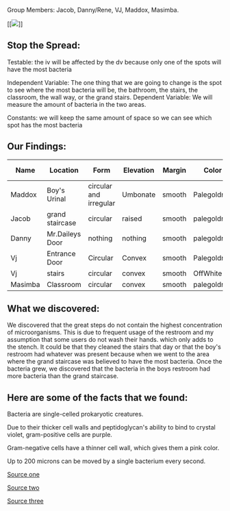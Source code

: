 Group Members: Jacob, Danny/Rene, VJ, Maddox, Masimba.            

[[![](https://d2jx2rerrg6sh3.cloudfront.net/image-handler/ts/20210208121145/ri/950/picture/2021/2/shutterstock_1417926962.jpg)]]

<h2>Stop the Spread:</h2>

Testable: the iv will be affected by the dv because only one of the spots will have the most bacteria                 

Independent Variable: The one thing that we are going to change is the spot to see where the most bacteria will be, the bathroom, the stairs, the classroom, the wall way, or the grand stairs. Dependent Variable: We will measure the amount of bacteria in the two areas.

Constants: we will keep the same amount of space so we can see which spot has the most bacteria

<h2>Our Findings:</h2>

Name |	Location |	Form |	Elevation |	Margin |	Color |	gram value |	how much
--- |    --- |       --- | --- |   --- |       --- |    --- |  --- 
Maddox |	Boy's Urinal |	circular and irregular |	Umbonate |	smooth |	Palegoldrod |	positive/negative |	XL
Jacob |	grand staircase |	circular |	raised | smooth |	palegoldrod |	positive/negative |	L
Danny | Mr.Daileys Door | nothing |	nothing |	smooth |	palegoldrod |	positive/negative |	L
Vj |	Entrance Door |	Circular |	Convex |	smooth |	Palegoldrod |	positive |	XS
Vj |	stairs |	circular |	convex |	smooth |	OffWhite |	negative |	S
Masimba |	Classroom	| circular |	convex |	smooth |	palegoldrod |	negative |	M


<h2>What we discovered:</h2>

We discovered that the great steps do not contain the highest concentration of microorganisms. This is due to frequent usage of the restroom and my assumption that some users do not wash their hands. which only adds to the stench. It could be that they cleaned the stairs that day or that the boy's restroom had whatever was present because when we went to the area where the grand staircase was believed to have the most bacteria. Once the bacteria grew, we discovered that the bacteria in the boys restroom had more bacteria than the grand staircase.




<h2>Here are some of the facts that we found:</h2>

Bacteria are single-celled prokaryotic creatures.

Due to their thicker cell walls and peptidoglycan's ability to bind to crystal violet, gram-positive cells are purple.

Gram-negative cells have a thinner cell wall, which gives them a pink color.

Up to 200 microns can be moved by a single bacterium every second.

[Source one](https://my.clevelandclinic.org/health/diagnostics/22612-gram-stain#:~:text=Gram%2Dpositive%20organisms,purple%20under%20a%20Gram%20stain.)

[Source two](https://socratic.org/questions/are-bacteria-considered-living-or-nonliving-why)

[Source three](https://hypertextbook.com/facts/2000/ElaineKung.shtml#:~:text=Bacteria%20can%20reach%20speeds%20from,are%20undoubtedly%20faster%20than%20gliders.)
